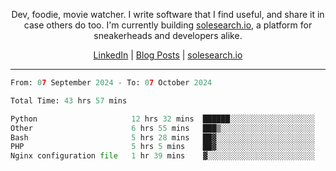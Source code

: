 <p align="center">Dev, foodie, movie watcher. I write software that I find useful, and share it in case others do too. I'm currently building <a href="https://solesearch.io">solesearch.io</a>, a platform for sneakerheads and developers alike.</p>
<p align="center">
  <a href="https://www.linkedin.com/in/peter-rauscher">LinkedIn</a>
  |
  <a href="https://dev.to/peterrauscher">Blog Posts</a>
  |
  <a href="https://solesearch.io">solesearch.io</a>
</p>
<hr/>
<!--START_SECTION:waka-->

```python
From: 07 September 2024 - To: 07 October 2024

Total Time: 43 hrs 57 mins

Python                     12 hrs 32 mins  ██████░░░░░░░░░░░░░░░░░░░   24.65 %
Other                      6 hrs 55 mins   ███▒░░░░░░░░░░░░░░░░░░░░░   13.60 %
Bash                       5 hrs 28 mins   ██▓░░░░░░░░░░░░░░░░░░░░░░   10.77 %
PHP                        5 hrs 5 mins    ██▓░░░░░░░░░░░░░░░░░░░░░░   10.00 %
Nginx configuration file   1 hr 39 mins    ▓░░░░░░░░░░░░░░░░░░░░░░░░   03.26 %
```

<!--END_SECTION:waka-->
